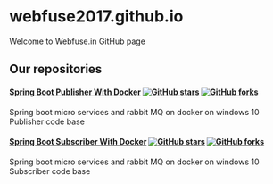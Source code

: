 # webfuse2017.github.io
Welcome to Webfuse.in GitHub page

## Our repositories
#### [Spring Boot Publisher With Docker](https://github.com/webfuse2017/sb-ms-rmq-dockr-publisher) [![GitHub stars](https://img.shields.io/github/stars/webfuse2017/sb-ms-rmq-dockr-publisher.svg?style=social&label=Star)](https://github.com/webfuse2017/sb-ms-rmq-dockr-publisher) [![GitHub forks](https://img.shields.io/github/forks/webfuse2017/sb-ms-rmq-dockr-publisher.svg?style=social&label=Fork)](https://github.com/webfuse2017/sb-ms-rmq-dockr-publisher/fork)

Spring boot micro services and rabbit MQ on docker on windows 10 Publisher code base

#### [Spring Boot Subscriber With Docker](https://github.com/webfuse2017/sb-ms-rmq-dockr-subscriber) [![GitHub stars](https://img.shields.io/github/stars/webfuse2017/sb-ms-rmq-dockr-subscriber.svg?style=social&label=Star)](https://github.com/webfuse2017/sb-ms-rmq-dockr-subscriber) [![GitHub forks](https://img.shields.io/github/forks/webfuse2017/sb-ms-rmq-dockr-subscriber.svg?style=social&label=Fork)](https://github.com/webfuse2017/sb-ms-rmq-dockr-subscriber/fork)

Spring boot micro services and rabbit MQ on docker on windows 10 Subscriber code base
